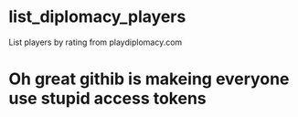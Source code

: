 # list_diplomacy_players
List players by rating from playdiplomacy.com

# Oh great githib is makeing everyone use stupid access tokens
